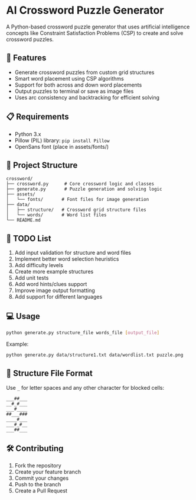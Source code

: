# AI Crossword Puzzle Generator

A Python-based crossword puzzle generator that uses artificial intelligence concepts like Constraint Satisfaction Problems (CSP) to create and solve crossword puzzles.

## 🚀 Features

- Generate crossword puzzles from custom grid structures
- Smart word placement using CSP algorithms
- Support for both across and down word placements
- Output puzzles to terminal or save as image files
- Uses arc consistency and backtracking for efficient solving

## 📋 Requirements

- Python 3.x
- Pillow (PIL) library: `pip install Pillow`
- OpenSans font (place in assets/fonts/)

## 🔧 Project Structure

```
crossword/
├── crossword.py      # Core crossword logic and classes
├── generate.py       # Puzzle generation and solving logic
├── assets/
│   └── fonts/       # Font files for image generation
├── data/
│   ├── structure/   # Crossword grid structure files
│   └── words/       # Word list files
└── README.md
```

## 🎯 TODO List

1. Add input validation for structure and word files
2. Implement better word selection heuristics
3. Add difficulty levels
4. Create more example structures
5. Add unit tests
6. Add word hints/clues support
7. Improve image output formatting
8. Add support for different languages

## 💻 Usage

```bash
python generate.py structure_file words_file [output_file]
```

Example:
```bash
python generate.py data/structure1.txt data/wordlist.txt puzzle.png
```

## 📝 Structure File Format

Use `_` for letter spaces and any other character for blocked cells:
```
___##___
__#_#___
___#____
##___###
____#___
___#_#__
___##___
```

## 🛠️ Contributing

1. Fork the repository
2. Create your feature branch
3. Commit your changes
4. Push to the branch
5. Create a Pull Request
